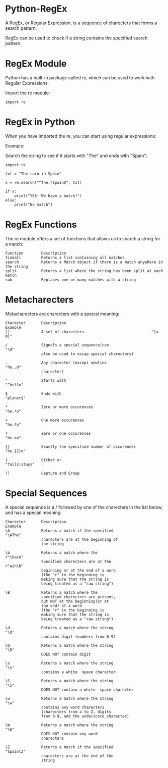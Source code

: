 # Python-RegEx
A RegEx, or Regular Expression, is a sequence of charecters that forms a search pattern.

RegEx can be used to check if a string contains the specified search pattern.

# RegEx Module
Python has a built-in package called re, which can be used to work with Regular Expressions.

Import the re module:

    import re

# RegEx in Python
When you have imported the re, you can start using regular expressions:

Example:

Search the string to see if it starts with "The" and ends with "Spain":

    import re

    txt = "The rain in Spain"

    x = re.search("^The.*Spain$", txt)

    if x:
        print("YES! We have a match!")
    else:
        print("No match")    

# RegEx Functions
The re module offers a set of functions that allows us to search a string for a match:

    Function        Description
    findall         Returns a list containing all matches
    search          Returns a Match object if there is a match anywhere in the string
    split           Returns a list where the string has been split at each match
    sub             Replaces one or many matches with a string


# Metacharecters 
Metacharecters are charecters with a special meaning:

    Charecter       Description                                      Example
    []              A set of charecters                              "[a-m]"    

    /               Signals a special sequence(can                     "\d"   
                    also be used to escap special charecters)   

    .               Any charecter (except newline                     "he..O"  
                    charecter)   

    ^               Starts with                                       "^hello"

    $               Ends with                                          "planet$"

    *               Zero or more occurences                             "he.*o"

    +               One more occurences                                 "he.?o"

    ?               Zero or one occurences                              "he.+o"

    {}              Exactly the specified number of occurences           "he.{2}o"

    |               Either or                                             "falls|stays"

    ()              Capture and Group                                                                                     


# Special Sequences
A special sequence is a / followed by one of the charecters in the list below, 
and has a special meaning:

    Charecter       Description                                                   Example 
    \A              Returns a match if the specified                                "\AThe"
                    charecters are at the beginning of 
                    the string

    \b              Returns a match where the                                       r"\bain"
                    Specified charecters are at the                                 r"ain\b"
                    beginning or at the end of a word
                    (the "r" in the beginning is 
                    making sure that the string is 
                    being treated as a "raw string")   

    \B              Returns a match where the 
                    specified charecters are present,
                    but NOT at the beginning(or at
                    the end) of a word
                    (the "r" in the beginning is 
                    making sure that the string is 
                    being treated as a "raw string")  

    \d              Returns a match where the string                                 "\d"
                    contains digit (numbers from 0-9)                                 

    \D              Returns a match where the string                                 "\D"
                    DOES NOT contain digit

    \s              Returns a match where the string                                 "\s"
                    contains a white  space charecter

    \S              Returns a match where the string                                  "\S"
                    DOES NOT contain a white  space charecter                           

    \w              Returns a match where the string                                   "\w"
                    contains any word charecters 
                    (charecters from a to Z, digits
                    from 0-9, and the underscore_charecter)                

    \W              Returns a match where the string                                   "\W"
                    DOES NOT contain any word
                    charecters

    \Z              Returns a match if the specified                                    "Spain\Z"
                    charecters are at the end of the 
                    string                

